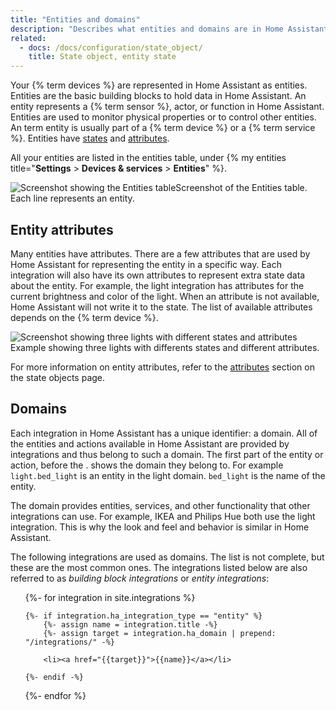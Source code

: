 ```yaml
---
title: "Entities and domains"
description: "Describes what entities and domains are in Home Assistant."
related:
  - docs: /docs/configuration/state_object/
    title: State object, entity state
---
```


Your {% term devices %} are represented in Home Assistant as entities. Entities are the basic building blocks to hold data in Home Assistant. An entity represents a {% term sensor %}, actor, or function in Home Assistant. Entities are used to monitor physical properties or to control other entities. An term entity is usually part of a {% term device %} or a {% term service %}. Entities have [states](/docs/configuration/state_object/) and [attributes](#entity-attributes).

All your entities are listed in the entities table, under {% my entities title="**Settings** > **Devices & services** > **Entities**" %}.

<p class='img'><img src='/images/getting-started/entities.png' style='border: 0;box-shadow: none;' alt="Screenshot showing the Entities table">Screenshot of the Entities table. Each line represents an entity.</p>

## Entity attributes

Many entities have attributes. There are a few attributes that are used by Home Assistant for representing the entity in a specific way. Each integration will also have its own attributes to represent extra state data about the entity. For example, the light integration has attributes for the current brightness and color of the light. When an attribute is not available, Home Assistant will not write it to the state. The list of available attributes depends on the {% term device %}.

<p class='img'>
  <img src='/images/integrations/light/state_light.png' alt='Screenshot showing three lights with different states and attributes'>
  Example showing three lights with differents states and different attributes.
</p>

For more information on entity attributes, refer to the [attributes](/docs/configuration/state_object/#attributes) section on the state objects page.

## Domains

Each integration in Home Assistant has a unique identifier: a domain. All of the entities and actions available in Home Assistant are provided by integrations and thus belong to such a domain. The first part of the entity or action, before the . shows the domain they belong to. For example `light.bed_light` is an entity in the light domain. `bed_light` is the name of the entity.

The domain provides entities, services, and other functionality that other integrations can use. For example, IKEA and Philips Hue both use the light integration. This is why the look and feel and behavior is similar in Home Assistant.

The following integrations are used as domains. The list is not complete, but these are the most common ones. The integrations listed below are also referred to as *building block integrations* or *entity integrations*:

<ul>
{%- for integration in site.integrations %}

    {%- if integration.ha_integration_type == "entity" %}
        {%- assign name = integration.title -%}
        {%- assign target = integration.ha_domain | prepend: "/integrations/" -%}

        <li><a href="{{target}}">{{name}}</a></li>

    {%- endif -%}
{%- endfor %}

</ul>
